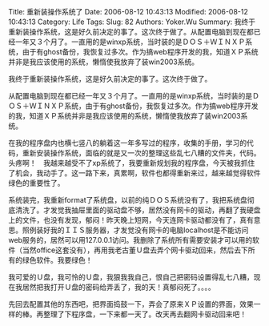 ﻿Title: 重新装操作系统了
Date: 2006-08-12 10:43:13
Modified: 2006-08-12 10:43:13
Category: Life
Tags: 
Slug: 82
Authors: Yoker.Wu
Summary: 
    我终于重新装操作系统，这是好久前决定的事了。这次终于做了。从配置电脑到现在都已经一年又３个月了。一直用的是winxp系统，当时装的是ＤＯＳ＋ＷＩＮＸＰ系统，由于有ghost备份，我恢复过多次。作为搞web程序开发的我，知道ＸＰ系统并非是我应该使用的系统，懒惰使我放弃了装win2003系统。


我终于重新装操作系统，这是好久前决定的事了。这次终于做了。

从配置电脑到现在都已经一年又３个月了。一直用的是winxp系统，当时装的是ＤＯＳ＋ＷＩＮＸＰ系统，由于有ghost备份，我恢复过多次。作为搞web程序开发的我，知道ＸＰ系统并非是我应该使用的系统，懒惰使我放弃了装win2003系统。

在我的程序盘内也横七竖八的躺着这一年多写过的程序，收集的手册，学习的代码，重新安装操作系统，面临的就是又一次的整理这些乱七八糟的文件夹，代码。头疼啊！　我越来越受不了xp系统了，我要重新规划我的程序盘，今天被我抓住了机会，我动手了。这一路下来，真累啊，软件也都得重新来过，越来越觉得软件绿色的重要性了。

系统装完，我重新format了系统盘，以前的纯ＤＯＳ系统没有了，我把系统盘彻底清洗了。才发觉我抽屉里面的驱动盘不够，居然没有网卡的驱动，再翻了我硬盘上的文件，也没有发现，郁闷！昨天晚上短网，今天连网卡驱动都没有了，真有意思。照例装好我的ＩＩＳ服务器，才发觉没有网卡的电脑localhost是不能访问web服务的，居然可以用127.0.0.1访问。我删除了系统所有需要安装才可以用的软件（当然office这套没有），再用我老古董Ｕ盘去弄个网卡驱动回来，然后去下所有的绿色软件。我要绿色！

我可爱的Ｕ盘，我可怜的Ｕ盘，我狠我我自己，恨自己把密码设置得乱七八糟，现在我居然把我打开Ｕ盘的密码给弄丢了，我的天！真郁闷死了。。。。

先回去配置其他的东西吧，把界面捣鼓一下，弄会了原来ＸＰ设置的界面，效果一样的棒。再整理了下程序盘，一下来都一天了。改天再去翻网卡驱动回来吧！